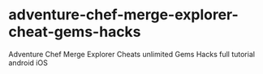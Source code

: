 # adventure-chef-merge-explorer-cheat-gems-hacks
Adventure Chef Merge Explorer Cheats unlimited Gems Hacks full tutorial android iOS
